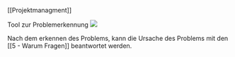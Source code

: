 [[Projektmanagment]]

Tool zur Problemerkennung
<img src="Pasted image 20230920073932.png"/>

Nach dem erkennen des Problems, kann die Ursache des Problems mit den [[5 - Warum Fragen]] beantwortet werden.